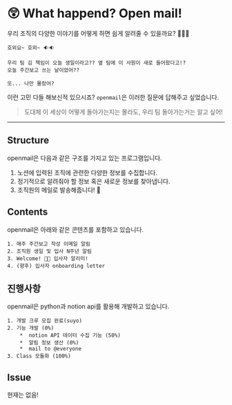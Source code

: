# 😲 What happend? Open mail!

우리 조직의 다양한 이야기를 어떻게 하면 쉽게 알려줄 수 있을까요? 🤷🏻‍♀️

	호외요~ 호외~ 🔉🔉
	
	우리 팀 김 책임이 오늘 생일이라고?? 옆 팀에 이 사원이 새로 들어왔다고!?
	오늘 주간보고 쓰는 날이었어??
	
	또... 나만 몰랐어?

이런 고민 다들 해보신적 있으시죠? `openmail`은 이러한 질문에 답해주고 싶었습니다.

> 도대체 이 세상이 어떻게 돌아가는지는 몰라도, 우리 팀 돌아가는거는 알고 싶어!


---

## Structure
openmail은 다음과 같은 구조를 가지고 있는 프로그램입니다.
 
1.  노션에 입력된 조직에 관련한 다양한 정보를 수집합니다.
2. 정기적으로 알려줘야 할 정보 혹은 새로운 정보를 찾아냅니다.
3. 조직원의 메일로 발송해줍니다! 📮

## Contents
openmail은 아래와 같은 콘텐츠를 포함하고 있습니다.

	1. 매주 주간보고 작성 이메일 알림
	2. 조직원 생일 및 입사 N주년 알림
	3. Welcome! 👋🏻 입사자 알리미!
	4. (향후) 입사자 onboarding letter

## 진행사항
openmail은 python과 notion api를 활용해 개발하고 있습니다.

	1. 개발 크루 모집 완료(suyo)
	2. 기능 개발 (0%)
		*  notion API 데이터 수집 기능 (50%)
		*  알림 정보 생산 (0%)
		*  mail to @everyone
	3. Class 모듈화 (100%)

## Issue

현재는 없음!